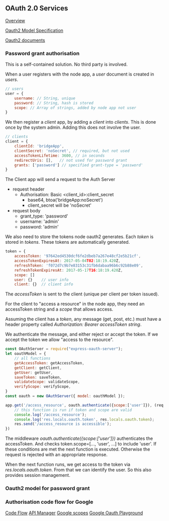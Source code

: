 ## OAuth 2.0 Services

[Overview](https://www.youtube.com/watch?v=io_r-0e3Qcw&t=283s&ab_channel=KnpUniversity)

[Oauth2 Model Specification](https://github.com/oauthjs/node-oauth2-server/wiki/Model-specification)

[Oauth2 documents](https://oauth2-server.readthedocs.io/en/latest/index.html)

### Password grant authorisation

This is a self-contained solution. No third party is involved.

When a user registers with the node app, a *user* document is created in *users*.
 
```javascript
// users
user = {
    username: // String, unique
    password: // String, hash is stored
    scope: // Array of strings, added by node app not user
}
```

We then register a *client* app, by adding a *client* into *clients*. This is done once by the system admin. Adding this does not involve the user.

```javascript
// clients
client = {
    clientId: 'bridgeApp',
    clientSecret: 'noSecret', // required, but not used
    accessTokenLifetime: 3600, // in seconds
    redirectUris: [],   // not used for password grant
    grants: ['password'] // specified grant-type = 'password'
}
```

The Client app will send a request to the Auth Server
 - request header
    - Authorisation: Basic <client_id>:client_secret
        - base64, btoa('bridgeApp:noSecret')
        - client_secret will be 'noSecret' 
 - request body
    - grant_type: 'password'
    - username: 'admin'
    - password: 'admin'

We also need to store the tokens node oauth2 generates. Each *token* is stored in *tokens*. These tokens are automatically generated.

```javascript
token = {
    accessToken: '97642ed4530dcf6fe2dbeb7a267e48cf2e5b21cf',
    accessTokenExpiresAt: 2017-05-04T02:18:19.420Z,
    refreshToken: 'f072d7c9b7e83153c31fb6dabaa96b6c92b88e09',
    refreshTokenExpiresAt: 2017-05-17T16:18:19.420Z,
    scope: []
    user: {}    // user info
    client: {}  // client info
```

The *accessToken* is sent to the client (unique per client per token issued).

For the client to "access a resource" in the node app, they need an accessToken string and a *scope* that allows access. 

Assuming the client has a *token*, any message (get, post, etc.) must have a header property called *Authorization: Bearer accessToken string*.

We authenticate the message, and either reject or accept the token. If we accept the token we allow "access to the resource".

```javascript
const OAuthServer = require("express-oauth-server");
let oauthModel = {
    // all functions
    getAccessToken: getAccessToken,    
    getClient: getClient,
    getUser: getUser,
    saveToken: saveToken,
    validateScope: validateScope,
    verifyScope: verifyScope,
}
const oauth = new OAuthServer({ model: oauthModel });

app.get('/access_resource', oauth.authenticate({scope:['user']}), (req, res, next) => {
    // this function is run if token and scope are valid
    console.log('/access_resource');
    console.log('res.locals.oauth.token', res.locals.oauth.token);
    res.send('/access_resource is accessible');
})
```

The middleware *oauth.authenticate({scope:['user']})* authenticates the accessToken. And checks token.scope=[..., 'user', ...] to include 'user'. If these conditions are met the next function is executed. Otherwise the request is rejected with an appropriate response.

When the next function runs, we get access to the token via *res.locals.oauth.token*. From that we can identify the user. So this also provides session management. 

### Oauth2 model for password grant

### Authorisation code flow for Google

[Code Flow](https://developers.google.com/actions/develop/identity/oauth2-code-flow#handle_user_sign-in)
[API Manager](https://console.developers.google.com/apis/credentials/oauthclient/212202313428-6mc89ovul11felrj2obproaoda1gpr5u.apps.googleusercontent.com?project=rock-prism-144813)
[Google scopes](https://developers.google.com/identity/protocols/googlescopes)
[Google Oauth Playground](https://developers.google.com/oauthplayground/?code=4/3O6DUCNBTcHd9WgkPdTgQIZm976G8Iqdhr7UTTPDwUQ#)







